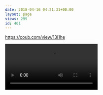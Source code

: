 ```yaml
---
date: 2018-04-16 04:21:31+00:00
layout: page
views: 299
id: 401
---
```


https://coub.com/view/13i1he



![/uploads/heisenme/static/gifv_1518803904_351622847774_gifv.mp4](/uploads/heisenme/static/gifv_1518803904_351622847774_gifv.mp4)
